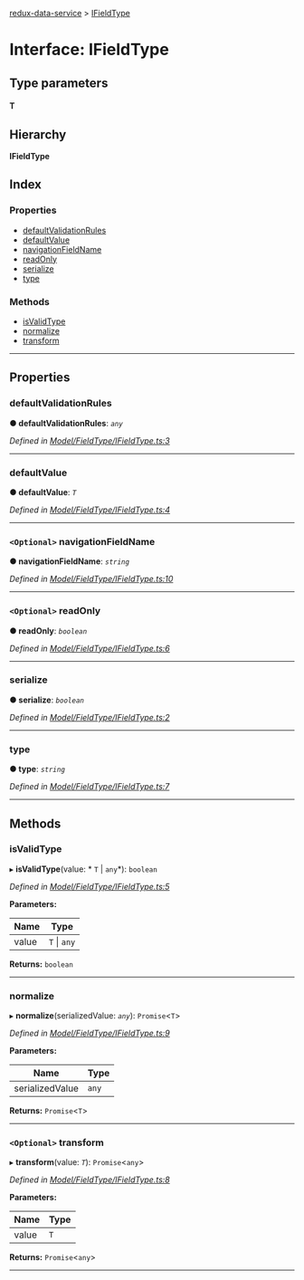 [redux-data-service](../README.md) > [IFieldType](../interfaces/ifieldtype.md)

# Interface: IFieldType

## Type parameters
#### T 
## Hierarchy

**IFieldType**

## Index

### Properties

* [defaultValidationRules](ifieldtype.md#defaultvalidationrules)
* [defaultValue](ifieldtype.md#defaultvalue)
* [navigationFieldName](ifieldtype.md#navigationfieldname)
* [readOnly](ifieldtype.md#readonly)
* [serialize](ifieldtype.md#serialize)
* [type](ifieldtype.md#type)

### Methods

* [isValidType](ifieldtype.md#isvalidtype)
* [normalize](ifieldtype.md#normalize)
* [transform](ifieldtype.md#transform)

---

## Properties

<a id="defaultvalidationrules"></a>

###  defaultValidationRules

**● defaultValidationRules**: *`any`*

*Defined in [Model/FieldType/IFieldType.ts:3](https://github.com/Rediker-Software/redux-data-service/blob/d4786b8/src/Model/FieldType/IFieldType.ts#L3)*

___
<a id="defaultvalue"></a>

###  defaultValue

**● defaultValue**: *`T`*

*Defined in [Model/FieldType/IFieldType.ts:4](https://github.com/Rediker-Software/redux-data-service/blob/d4786b8/src/Model/FieldType/IFieldType.ts#L4)*

___
<a id="navigationfieldname"></a>

### `<Optional>` navigationFieldName

**● navigationFieldName**: *`string`*

*Defined in [Model/FieldType/IFieldType.ts:10](https://github.com/Rediker-Software/redux-data-service/blob/d4786b8/src/Model/FieldType/IFieldType.ts#L10)*

___
<a id="readonly"></a>

### `<Optional>` readOnly

**● readOnly**: *`boolean`*

*Defined in [Model/FieldType/IFieldType.ts:6](https://github.com/Rediker-Software/redux-data-service/blob/d4786b8/src/Model/FieldType/IFieldType.ts#L6)*

___
<a id="serialize"></a>

###  serialize

**● serialize**: *`boolean`*

*Defined in [Model/FieldType/IFieldType.ts:2](https://github.com/Rediker-Software/redux-data-service/blob/d4786b8/src/Model/FieldType/IFieldType.ts#L2)*

___
<a id="type"></a>

###  type

**● type**: *`string`*

*Defined in [Model/FieldType/IFieldType.ts:7](https://github.com/Rediker-Software/redux-data-service/blob/d4786b8/src/Model/FieldType/IFieldType.ts#L7)*

___

## Methods

<a id="isvalidtype"></a>

###  isValidType

▸ **isValidType**(value: * `T` &#124; `any`*): `boolean`

*Defined in [Model/FieldType/IFieldType.ts:5](https://github.com/Rediker-Software/redux-data-service/blob/d4786b8/src/Model/FieldType/IFieldType.ts#L5)*

**Parameters:**

| Name | Type |
| ------ | ------ |
| value |  `T` &#124; `any`|

**Returns:** `boolean`

___
<a id="normalize"></a>

###  normalize

▸ **normalize**(serializedValue: *`any`*): `Promise`<`T`>

*Defined in [Model/FieldType/IFieldType.ts:9](https://github.com/Rediker-Software/redux-data-service/blob/d4786b8/src/Model/FieldType/IFieldType.ts#L9)*

**Parameters:**

| Name | Type |
| ------ | ------ |
| serializedValue | `any` |

**Returns:** `Promise`<`T`>

___
<a id="transform"></a>

### `<Optional>` transform

▸ **transform**(value: *`T`*): `Promise`<`any`>

*Defined in [Model/FieldType/IFieldType.ts:8](https://github.com/Rediker-Software/redux-data-service/blob/d4786b8/src/Model/FieldType/IFieldType.ts#L8)*

**Parameters:**

| Name | Type |
| ------ | ------ |
| value | `T` |

**Returns:** `Promise`<`any`>

___

